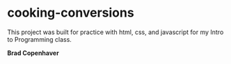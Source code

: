 # cooking-conversions

This project was built for practice with html, css, and javascript for my Intro to Programming class.

**Brad Copenhaver**
